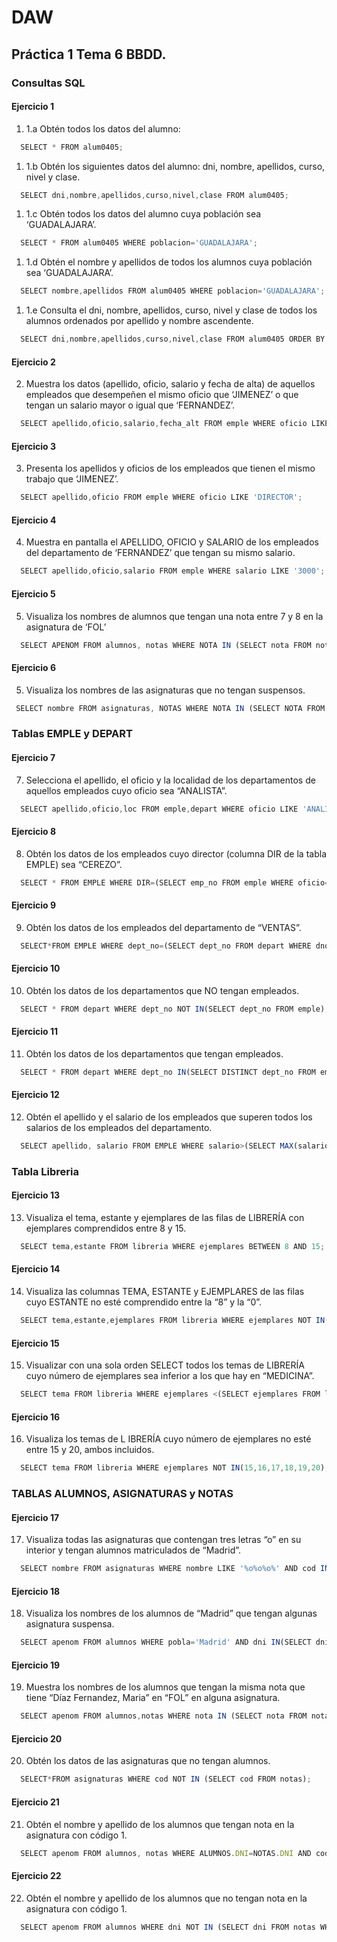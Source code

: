 # DAW

## Práctica 1 Tema 6 BBDD.

### Consultas SQL
#### Ejercicio 1
1. 1.a  Obtén todos los datos del alumno:
``` js
  SELECT * FROM alum0405;
```
1. 1.b Obtén los siguientes datos del alumno: dni, nombre, apellidos, curso, nivel y clase.
``` js
  SELECT dni,nombre,apellidos,curso,nivel,clase FROM alum0405;
```
1. 1.c Obtén todos los datos del alumno cuya población sea ‘GUADALAJARA’.
``` js
  SELECT * FROM alum0405 WHERE poblacion='GUADALAJARA';
```
1. 1.d Obtén el nombre y apellidos de todos los alumnos cuya población sea ‘GUADALAJARA’.
``` js
  SELECT nombre,apellidos FROM alum0405 WHERE poblacion='GUADALAJARA';
```
1. 1.e Consulta el dni, nombre, apellidos, curso, nivel y clase de todos los alumnos ordenados por apellido y nombre ascendente.
``` js
  SELECT dni,nombre,apellidos,curso,nivel,clase FROM alum0405 ORDER BY nombre,apellidos ASC;
```
#### Ejercicio 2
2. Muestra los datos (apellido, oficio, salario y fecha de alta) de aquellos empleados que desempeñen el mismo oficio que ‘JIMENEZ’ o que tengan un salario mayor o igual que ‘FERNANDEZ’.
``` js
  SELECT apellido,oficio,salario,fecha_alt FROM emple WHERE oficio LIKE 'DIRECTOR' OR salario >= '3000';
```
#### Ejercicio 3
3. Presenta los apellidos y oficios de los empleados que tienen el mismo trabajo que ‘JIMENEZ’.
``` js
  SELECT apellido,oficio FROM emple WHERE oficio LIKE 'DIRECTOR';
```
#### Ejercicio 4
4. Muestra en pantalla el APELLIDO, OFICIO y SALARIO de los empleados del departamento de ‘FERNANDEZ’ que tengan su mismo salario.
``` js
  SELECT apellido,oficio,salario FROM emple WHERE salario LIKE '3000';
```
#### Ejercicio 5
5. Visualiza los nombres de alumnos que tengan una nota entre 7 y 8 en la asignatura de ‘FOL’
``` js
  SELECT APENOM FROM alumnos, notas WHERE NOTA IN (SELECT nota FROM notas WHERE COD IN (SELECT COD FROM asignaturas WHERE nota BETWEEN 7 AND 8)AND alumnos.dni=notas.dni)
```
#### Ejercicio 6
5. Visualiza los nombres de las asignaturas que no tengan suspensos.
``` js
 SELECT nombre FROM asignaturas, NOTAS WHERE NOTA IN (SELECT NOTA FROM NOTAS WHERE nota>5);
```
### Tablas EMPLE y DEPART
#### Ejercicio 7
7. Selecciona el apellido, el oficio y la localidad de los departamentos de aquellos empleados cuyo oficio sea “ANALISTA”.
``` js
  SELECT apellido,oficio,loc FROM emple,depart WHERE oficio LIKE 'ANALISTA';
```
#### Ejercicio 8
8. Obtén los datos de los empleados cuyo director (columna DIR de la tabla EMPLE) sea “CEREZO”.
``` js
  SELECT * FROM EMPLE WHERE DIR=(SELECT emp_no FROM emple WHERE oficio='DIRECTOR' AND apellido='CEREZO');
```
#### Ejercicio 9
9. Obtén los datos de los empleados del departamento de “VENTAS”.
``` js
  SELECT*FROM EMPLE WHERE dept_no=(SELECT dept_no FROM depart WHERE dnombre='VENTAS');
```
#### Ejercicio 10
10. Obtén los datos de los departamentos que NO tengan empleados.
``` js
  SELECT * FROM depart WHERE dept_no NOT IN(SELECT dept_no FROM emple);
```
#### Ejercicio 11
11. Obtén los datos de los departamentos que tengan empleados.
``` js
  SELECT * FROM depart WHERE dept_no IN(SELECT DISTINCT dept_no FROM emple);
```
#### Ejercicio 12
12. Obtén el apellido y el salario de los empleados que superen todos los salarios de los empleados del departamento.
``` js
  SELECT apellido, salario FROM EMPLE WHERE salario>(SELECT MAX(salario) FROM EMPLE WHERE dept_no=20)
```
### Tabla Libreria
#### Ejercicio 13
13. Visualiza el tema, estante y ejemplares de las filas de LIBRERÍA con ejemplares comprendidos entre 8 y 15.
``` js
  SELECT tema,estante FROM libreria WHERE ejemplares BETWEEN 8 AND 15;
```
#### Ejercicio 14
14. Visualiza  las  columnas  TEMA, ESTANTE  y  EJEMPLARES  de  las  filas  cuyo  ESTANTE  no  esté comprendido entre la “8” y la “0”.
``` js
  SELECT tema,estante,ejemplares FROM libreria WHERE ejemplares NOT IN(1,2,3,4,5,6,7,8);
```
#### Ejercicio 15
15. Visualizar  con  una  sola  orden  SELECT  todos  los  temas  de  LIBRERÍA  cuyo  número  de ejemplares sea inferior a los que hay en “MEDICINA”.
``` js
  SELECT tema FROM libreria WHERE ejemplares <(SELECT ejemplares FROM libreria WHERE tema='MEDICINA');
```
#### Ejercicio 16
16. Visualiza los temas de L IBRERÍA cuyo número de ejemplares no esté entre 15 y 20, ambos incluidos.
``` js
  SELECT tema FROM libreria WHERE ejemplares NOT IN(15,16,17,18,19,20);
```
### TABLAS ALUMNOS, ASIGNATURAS y NOTAS
#### Ejercicio 17
17. Visualiza  todas  las  asignaturas  que  contengan  tres  letras  “o”  en  su  interior  y  tengan alumnos matriculados de “Madrid”.
``` js
  SELECT nombre FROM asignaturas WHERE nombre LIKE '%o%o%o%' AND cod IN (SELECT cod FROM alumnos, NOTAS WHERE ALUMNOS.DNI=NOTAS.DNI AND pobla='Madrid');
```
#### Ejercicio 18
18. Visualiza  los  nombres  de  los  alumnos  de  “Madrid”  que  tengan  algunas  asignatura suspensa.
``` js
  SELECT apenom FROM alumnos WHERE pobla='Madrid' AND dni IN(SELECT dni FROM notas WHERE nota<5);
```
#### Ejercicio 19
19. Muestra  los  nombres  de  los  alumnos  que  tengan  la  misma  nota  que  tiene  “Díaz Fernandez, Maria” en “FOL” en alguna asignatura.
``` js
  SELECT apenom FROM alumnos,notas WHERE nota IN (SELECT nota FROM notas WHERE cod IN (SELECT cod FROM asignaturas WHERE nombre='FOL')AND dni IN (SELECT dni FROM alumnos WHERE apenom='Díaz Fernández, María') AND ALUMNOS.DNI=NOTAS.DNI);
```
#### Ejercicio 20
20. Obtén los datos de las asignaturas que no tengan alumnos.
``` js
  SELECT*FROM asignaturas WHERE cod NOT IN (SELECT cod FROM notas);
```
#### Ejercicio 21
21. Obtén el nombre y apellido de los alumnos que tengan nota en la asignatura con código 1.
``` js
  SELECT apenom FROM alumnos, notas WHERE ALUMNOS.DNI=NOTAS.DNI AND cod=1
```
#### Ejercicio 22
22. Obtén  el  nombre  y  apellido  de  los  alumnos  que  no  tengan  nota  en  la  asignatura  con código 1.
``` js
  SELECT apenom FROM alumnos WHERE dni NOT IN (SELECT dni FROM notas WHERE cod=1);
```